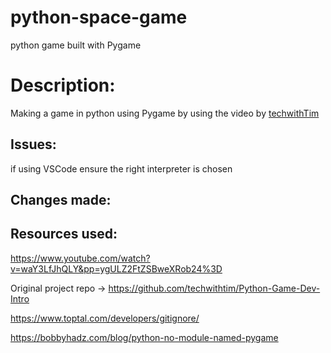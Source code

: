# python-space-game
python game built with Pygame


# Description:
Making a game in python using Pygame by using the video by <a href="https://www.youtube.com/watch?v=waY3LfJhQLY&pp=ygULZ2FtZSBweXRob24%3D">techwithTim</a>

## Issues:

if using VSCode ensure the right interpreter is chosen

## Changes made:

## Resources used:

https://www.youtube.com/watch?v=waY3LfJhQLY&pp=ygULZ2FtZSBweXRob24%3D

Original project repo -> https://github.com/techwithtim/Python-Game-Dev-Intro

https://www.toptal.com/developers/gitignore/

https://bobbyhadz.com/blog/python-no-module-named-pygame